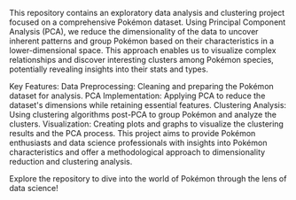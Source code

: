This repository contains an exploratory data analysis and clustering project focused on a comprehensive Pokémon dataset. 
Using Principal Component Analysis (PCA), we reduce the dimensionality of the data to uncover inherent patterns and group Pokémon based on their characteristics in a lower-dimensional space. 
This approach enables us to visualize complex relationships and discover interesting clusters among Pokémon species, potentially revealing insights into their stats and types.

Key Features:
Data Preprocessing: Cleaning and preparing the Pokémon dataset for analysis.
PCA Implementation: Applying PCA to reduce the dataset's dimensions while retaining essential features.
Clustering Analysis: Using clustering algorithms post-PCA to group Pokémon and analyze the clusters.
Visualization: Creating plots and graphs to visualize the clustering results and the PCA process.
This project aims to provide Pokémon enthusiasts and data science professionals with insights into Pokémon characteristics and offer a methodological approach to dimensionality reduction and clustering analysis.

Explore the repository to dive into the world of Pokémon through the lens of data science!

